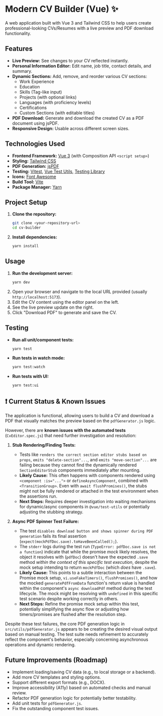 # Modern CV Builder (Vue) ✨

A web application built with Vue 3 and Tailwind CSS to help users create professional-looking CVs/Resumes with a live preview and PDF download functionality.

## Features

- **Live Preview:** See changes to your CV reflected instantly.
- **Personal Information Editor:** Edit name, job title, contact details, and summary.
- **Dynamic Sections:** Add, remove, and reorder various CV sections:
  - Work Experience
  - Education
  - Skills (Tag-like input)
  - Projects (with optional links)
  - Languages (with proficiency levels)
  - Certifications
  - Custom Sections (with editable titles)
- **PDF Download:** Generate and download the created CV as a PDF document using jsPDF.
- **Responsive Design:** Usable across different screen sizes.

## Technologies Used

- **Frontend Framework:** [Vue 3](https://vuejs.org/) (with Composition API `<script setup>`)
- **Styling:** [Tailwind CSS](https://tailwindcss.com/)
- **PDF Generation:** [jsPDF](https://github.com/parallax/jsPDF)
- **Testing:** [Vitest](https://vitest.dev/), [Vue Test Utils](https://test-utils.vuejs.org/), [Testing Library](https://testing-library.com/docs/vue-testing-library/intro/)
- **Icons:** [Font Awesome](https://fontawesome.com/)
- **Build Tool:** [Vite](https://vitejs.dev/)
- **Package Manager:** [Yarn](https://yarnpkg.com/)

## Project Setup

1.  **Clone the repository:**
    ```bash
    git clone <your-repository-url>
    cd cv-builder
    ```
2.  **Install dependencies:**
    ```bash
    yarn install
    ```

## Usage

1.  **Run the development server:**
    ```bash
    yarn dev
    ```
2.  Open your browser and navigate to the local URL provided (usually `http://localhost:5173`).
3.  Edit the CV content using the editor panel on the left.
4.  See the live preview update on the right.
5.  Click "Download PDF" to generate and save the CV.

## Testing

- **Run all unit/component tests:**
  ```bash
  yarn test
  ```
- **Run tests in watch mode:**
  ```bash
  yarn test:watch
  ```
- **Run tests with UI:**
  ```bash
  yarn test:ui
  ```

## ❗ Current Status & Known Issues

The application is functional, allowing users to build a CV and download a PDF that visually matches the preview based on the `pdfGenerator.js` logic.

However, there are **known issues with the automated tests** (`CvEditor.spec.js`) that need further investigation and resolution:

1.  **Stub Rendering/Finding Tests:**

    - Tests like `renders the correct section editor stubs based on props`, `emits "delete-section"...`, and `emits "move-section"...` are failing because they cannot find the dynamically rendered `SectionEditorStub` components immediately after mounting.
    - **Likely Cause:** This often happens with components rendered using `<component :is="...">` or `defineAsyncComponent`, combined with `<TransitionGroup>`. Even with `await flushPromises()`, the stubs might not be fully rendered or attached in the test environment when the assertions run.
    - **Next Steps:** Requires deeper investigation into waiting mechanisms for dynamic/async components in `@vue/test-utils` or potentially adjusting the stubbing strategy.

2.  **Async PDF Spinner Test Failure:**
    - The test `disables download button and shows spinner during PDF generation` fails its final assertion (`expect(mockPdfDoc.save).toHaveBeenCalled();`).
    - The `stderr` logs during the test run (`TypeError: pdfDoc.save is not a function`) indicate that while the promise _mock_ likely resolves, the object it resolves with (`pdfDoc`) doesn't have the expected `.save` method _within the context of this specific test execution_, despite the mock setup intending to return `mockPdfDoc` (which _does_ have `.save`).
    - **Likely Cause:** This points to a subtle interaction between the Promise mock setup, `vi.useFakeTimers()`, `flushPromises()`, and how the mocked `generatePdfFromData` function's return value is handled within the component's `async downloadPdf` method during the test lifecycle. The mock might be resolving with `undefined` in this specific test scenario despite working correctly in others.
    - **Next Steps:** Refine the promise mock setup within this test, potentially simplifying the async flow or adjusting how timers/promises are flushed after the resolution step.

Despite these test failures, the core PDF generation logic in `src/utils/pdfGenerator.js` appears to be creating the desired visual output based on manual testing. The test suite needs refinement to accurately reflect the component's behavior, especially concerning asynchronous operations and dynamic rendering.

## Future Improvements (Roadmap)

- Implement loading/saving CV data (e.g., to local storage or a backend).
- Add more CV templates and styling options.
- Support different export formats (e.g., DOCX).
- Improve accessibility (A11y) based on automated checks and manual review.
- Refactor PDF generation logic for potentially better testability.
- Add unit tests for `pdfGenerator.js`.
- Fix the outstanding component test issues.
